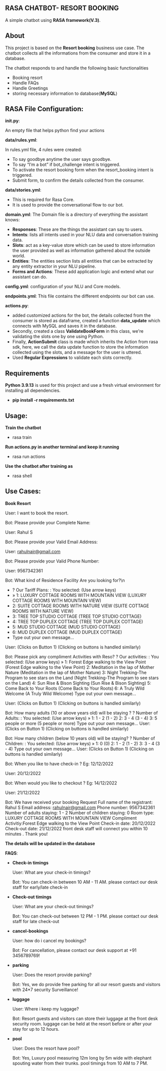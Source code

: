 ## RASA CHATBOT- RESORT BOOKING

A simple chatbot using **RASA framework(V.3)**. 

## About

This project is based on the **Resort booking** business use case. The chatbot collects all the informations from the consumer and store it in a database.

The chatbot responds to and handle the following basic functionalities

- Booking resort
- Handle FAQs
- Handle Greetings
- storing necessary information to database(**MySQL**)

## RASA File Configuration:

**__init__.py**:

An empty file that helps python find your actions

**data/rules.yml**:

In rules.yml file, 4 rules were created:

- To say goodbye anytime the user says goodbye.
- To say “I’m a bot” if bot_challenge intent is triggered.
- To activate the resort booking form when the resort_booking intent is triggered.
- Submit form, to confirm the details collected from the consumer.

**data/stories.yml**:

- This is required for Rasa Core.
- It is used to provide the conversational flow to our bot.

**domain.yml**:
The Domain file is a directory of everything the assistant knows:

- **Responses**: These are the things the assistant can say to users.
- **Intents**: lists all intents used in your NLU data and conversation training data.
- **Slots**: act as a key-value store which can be used to store information the user provided as well as information gathered about the outside world.
- **Entities**: The entities section lists all entities that can be extracted by any entity extractor in your NLU pipeline.
- **Forms and Actions**: These add application logic and extend what our assistant can do.


**config.yml**:
configuration of your NLU and Core models.

**endpoints.yml**:
This file contains the different endpoints our bot can use.

**actions.py**:
- added customized actions for the bot, the details collected from the consumer is stored as dataframe, created a function **data_update** which connects with MySQL and saves it in the database.
- Secondly, created a class **ValidateBookForm** in this class, we're validating the slots one by one using Python.
- Finally, **ActionSubmit** class is made which inherits the Action from rasa sdk, here, we call the data update function to store the information collected using the slots, and a message for the user is uttered.
- Used **Regular Expressions** to validate each slots correctly.

## Requirements

**Python 3.9.13** is used for this project and use a fresh virtual environment for installing all dependencies.

- **pip install -r requirements.txt**

## Usage:

**Train the chatbot**
- rasa train

**Run actions.py in another terminal and keep it running**
- rasa run actions

**Use the chatbot after training as**
- rasa shell

## Use Cases:

**Book Resort**

User: I want to book the resort.

Bot: Please provide your Complete Name:

User: Rahul S

Bot: Please provide your Valid Email Address:

User: rahulnair@gmail.com

Bot: Please provide your Valid Phone Number:

User: 9567342361

Bot: What kind of Residence Facility Are you looking for?\n
-   ? Our Tariff Plans: : You selected: (Use arrow keys)                                                                                                               
-  » 1: LUXURY COTTAGE ROOMS WITH MOUNTAIN VIEW (LUXURY COTTAGE ROOMS WITH MOUNTAIN VIEW)
-    2: SUITE COTTAGE ROOMS WITH NATURE VIEW (SUITE COTTAGE ROOMS WITH NATURE VIEW)
-   3: TREE TOP STUDIO COTTAGE (TREE TOP STUDIO COTTAGE)
-   4: TREE TOP DUPLEX COTTAGE (TREE TOP DUPLEX COTTAGE)
-  5: MUD STUDIO COTTAGE (MUD STUDIO COTTAGE)
-  6: MUD DUPLEX COTTAGE (MUD DUPLEX COTTAGE)
-  Type out your own message...
 
User: (Clicks on Button 1)
(Clicking on buttons is handled similarly)
 
Bot: Please pick any compliment Activities with Reso?
? Our activities: : You selected: (Use arrow keys)                                                                                                                      » 1: Forest Edge walking to the View Point (Forest Edge walking to the View Point)
   2: Meditation in the lap of Mother Nature (Meditation in the lap of Mother Nature)
   3: Night Trekking-The Program to see stars on the Land (Night Trekking-The Program to see stars on the Land)
   4: Sun Rise & Bison Sighting (Sun Rise & Bison Sighting)
   5: Come Back to Your Roots (Come Back to Your Roots)
   6: A Truly Wild Welcome (A Truly Wild Welcome)
   Type out your own message...
   
User: (Clicks on Button 1)
(Clicking on buttons is handled similarly)

Bot: How many adults (10 or above years old) will be staying ?
? Number of Adults: : You selected: (Use arrow keys)                                                                                                                    » 1: 1 - 2 (1 - 2)
   2: 3 - 4 (3 - 4)
   3: 5 people or more (5 people or more)
   Type out your own message...
User: (Clicks on Button 1)
(Clicking on buttons is handled similarly)

Bot: How many children (below 10 years old) will be staying?
? Number of Children: : You selected: (Use arrow keys)                                                                                                                  » 1: 0 (0)
   2: 1 - 2 (1 - 2)
   3: 3 - 4 (3 - 4)
   Type out your own message...
User: (Clicks on Button 1)
(Clicking on buttons is handled similarly)

Bot: When you like to have check-in ? Eg: 12/12/2022

User: 20/12/2022

Bot: When would you like to checkout ? Eg: 14/12/2022

User: 21/12/2022

Bot: We have received your booking Request
     Full name of the registrant: Rahul S
     Email address: rahulnair@gmail.com
     Phone number: 9567342361
     Number of adults staying: 1 - 2
     Number of children staying: 0
     Room type: LUXURY COTTAGE ROOMS WITH MOUNTAIN VIEW
     Compliment Activitiy:Forest Edge walking to the View Point
     Check-in date: 20/12/2022
     Check-out date: 21/12/2022
     front desk staff will connect you within 10 minutes .
     Thank you!
     
**The details will be updated in the database**


**FAQS**:

- **Check-in timings**

     User: What are your check-in timings?

     Bot: You can check-in between 10 AM - 11 AM. please contact our desk staff for early/late check-in

- **Check-out timings**

     User:  What are your check-out timings?

     Bot: You can check-out between 12 PM - 1 PM. please contact our desk staff for late check-out

- **cancel-bookings**

     User:  how do i cancel my bookings?

     Bot: For cancellation, please contact our desk support at +91 3456789769!

- **parking**

     User:  Does the resort provide parking?

     Bot: Yes, we do provide free parking for all our resort guests and visitors with 24*7 security Surveillance!
  
- **luggage**

     User:  Where i keep my luggage?

     Bot: Resort guests and visitors can store their luggage at the front desk security room. luggage can be held at the resort before or after your stay for up to 12           hours.
  
- **pool**

     User:  Does the resort have pool?

     Bot: Yes, Luxury pool measuring 12m long by 5m wide with elephant spouting water from their trunks. pool timings from 10 AM to 7 PM.








